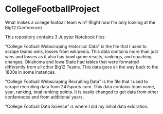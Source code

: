 # CollegeFootballProject
What makes a college football team win? (Right now I'm only looking at the Big12 Conference)

This repository contains 3 Jupyter Notebook files:

"College Football Webscraping Historical Data" is the file that I used to scrape teams wins, losses from wikipedia. This data contains more than just wins and losses as it also has bowl game results, rankings, and coaching changes. Oklahoma and Iowa State had tables that were formatted differently from all other Big12 Teams. This data goes all the way back to the 1800s in some instances.

"College Football Webscraping Recruiting Data" is the file that I used to scrape recruiting data from 247sports.com. This data contains team name, year, ranking, total ranking points. It is easily changed to get data from other conferences and from additional years.

"College Football Data Science" is where I did my initial data exloration.
